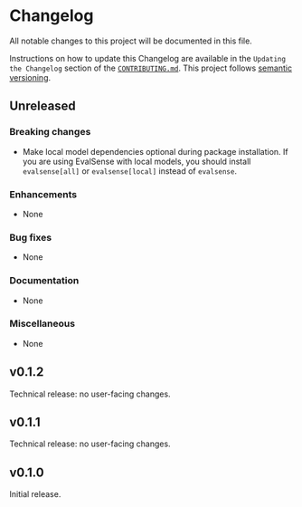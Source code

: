# Changelog

All notable changes to this project will be documented in this file.

Instructions on how to update this Changelog are available in the `Updating the Changelog` section of the [`CONTRIBUTING.md`](./CONTRIBUTING.md). This project follows [semantic versioning](https://semver.org/spec/v2.0.0.html).

## Unreleased

### Breaking changes

- Make local model dependencies optional during package installation. If you are using EvalSense with local models, you should install `evalsense[all]` or `evalsense[local]` instead of `evalsense`.

### Enhancements

- None

### Bug fixes

- None

### Documentation

- None

### Miscellaneous

- None

## v0.1.2

Technical release: no user-facing changes.

## v0.1.1

Technical release: no user-facing changes.

## v0.1.0

Initial release.
